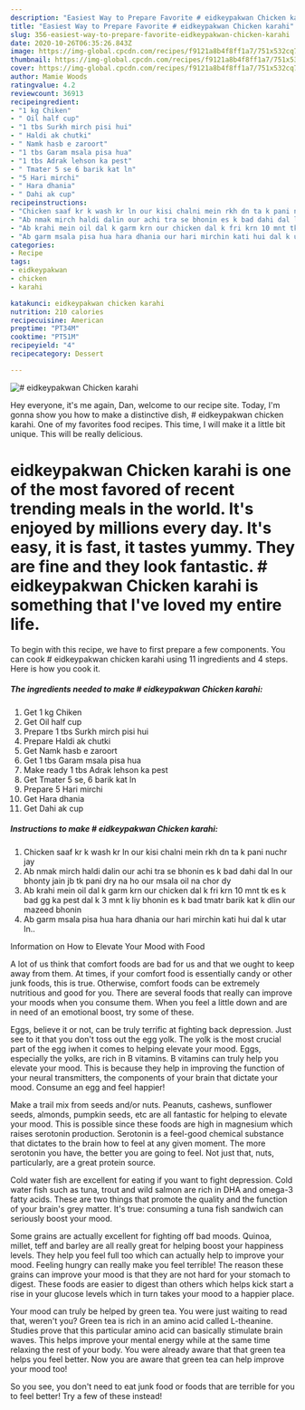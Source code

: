 ```yaml
---
description: "Easiest Way to Prepare Favorite # eidkeypakwan Chicken karahi"
title: "Easiest Way to Prepare Favorite # eidkeypakwan Chicken karahi"
slug: 356-easiest-way-to-prepare-favorite-eidkeypakwan-chicken-karahi
date: 2020-10-26T06:35:26.843Z
image: https://img-global.cpcdn.com/recipes/f9121a8b4f8ff1a7/751x532cq70/eidkeypakwan-chicken-karahi-recipe-main-photo.jpg
thumbnail: https://img-global.cpcdn.com/recipes/f9121a8b4f8ff1a7/751x532cq70/eidkeypakwan-chicken-karahi-recipe-main-photo.jpg
cover: https://img-global.cpcdn.com/recipes/f9121a8b4f8ff1a7/751x532cq70/eidkeypakwan-chicken-karahi-recipe-main-photo.jpg
author: Mamie Woods
ratingvalue: 4.2
reviewcount: 36913
recipeingredient:
- "1 kg Chiken"
- " Oil half cup"
- "1 tbs Surkh mirch pisi hui"
- " Haldi ak chutki"
- " Namk hasb e zaroort"
- "1 tbs Garam msala pisa hua"
- "1 tbs Adrak lehson ka pest"
- " Tmater 5 se 6 barik kat ln"
- "5 Hari mirchi"
- " Hara dhania"
- " Dahi ak cup"
recipeinstructions:
- "Chicken saaf kr k wash kr ln our kisi chalni mein rkh dn ta k pani nuchr jay"
- "Ab nmak mirch haldi dalin our achi tra se bhonin es k bad dahi dal ln our bhonty jain jb tk pani dry na ho our msala oil na chor dy"
- "Ab krahi mein oil dal k garm krn our chicken dal k fri krn 10 mnt tk es k bad gg ka pest dal k 3 mnt k liy bhonin es k bad tmatr barik kat k dlin our mazeed bhonin"
- "Ab garm msala pisa hua hara dhania our hari mirchin kati hui dal k utar ln.."
categories:
- Recipe
tags:
- eidkeypakwan
- chicken
- karahi

katakunci: eidkeypakwan chicken karahi 
nutrition: 210 calories
recipecuisine: American
preptime: "PT34M"
cooktime: "PT51M"
recipeyield: "4"
recipecategory: Dessert

---
```



![# eidkeypakwan Chicken karahi](https://img-global.cpcdn.com/recipes/f9121a8b4f8ff1a7/751x532cq70/eidkeypakwan-chicken-karahi-recipe-main-photo.jpg)

Hey everyone, it's me again, Dan, welcome to our recipe site. Today, I'm gonna show you how to make a distinctive dish, # eidkeypakwan chicken karahi. One of my favorites food recipes. This time, I will make it a little bit unique. This will be really delicious.



# eidkeypakwan Chicken karahi is one of the most favored of recent trending meals in the world. It's enjoyed by millions every day. It's easy, it is fast, it tastes yummy. They are fine and they look fantastic. # eidkeypakwan Chicken karahi is something that I've loved my entire life.


To begin with this recipe, we have to first prepare a few components. You can cook # eidkeypakwan chicken karahi using 11 ingredients and 4 steps. Here is how you cook it.

<!--inarticleads1-->

##### The ingredients needed to make # eidkeypakwan Chicken karahi:

1. Get 1 kg Chiken
1. Get  Oil half cup
1. Prepare 1 tbs Surkh mirch pisi hui
1. Prepare  Haldi ak chutki
1. Get  Namk hasb e zaroort
1. Get 1 tbs Garam msala pisa hua
1. Make ready 1 tbs Adrak lehson ka pest
1. Get  Tmater 5 se, 6 barik kat ln
1. Prepare 5 Hari mirchi
1. Get  Hara dhania
1. Get  Dahi ak cup




<!--inarticleads2-->

##### Instructions to make # eidkeypakwan Chicken karahi:

1. Chicken saaf kr k wash kr ln our kisi chalni mein rkh dn ta k pani nuchr jay
1. Ab nmak mirch haldi dalin our achi tra se bhonin es k bad dahi dal ln our bhonty jain jb tk pani dry na ho our msala oil na chor dy
1. Ab krahi mein oil dal k garm krn our chicken dal k fri krn 10 mnt tk es k bad gg ka pest dal k 3 mnt k liy bhonin es k bad tmatr barik kat k dlin our mazeed bhonin
1. Ab garm msala pisa hua hara dhania our hari mirchin kati hui dal k utar ln..




Information on How to Elevate Your Mood with Food


A lot of us think that comfort foods are bad for us and that we ought to keep away from them. At times, if your comfort food is essentially candy or other junk foods, this is true. Otherwise, comfort foods can be extremely nutritious and good for you. There are several foods that really can improve your moods when you consume them. When you feel a little down and are in need of an emotional boost, try some of these.

Eggs, believe it or not, can be truly terrific at fighting back depression. Just see to it that you don't toss out the egg yolk. The yolk is the most crucial part of the egg iwhen it comes to helping elevate your mood. Eggs, especially the yolks, are rich in B vitamins. B vitamins can truly help you elevate your mood. This is because they help in improving the function of your neural transmitters, the components of your brain that dictate your mood. Consume an egg and feel happier!

Make a trail mix from seeds and/or nuts. Peanuts, cashews, sunflower seeds, almonds, pumpkin seeds, etc are all fantastic for helping to elevate your mood. This is possible since these foods are high in magnesium which raises serotonin production. Serotonin is a feel-good chemical substance that dictates to the brain how to feel at any given moment. The more serotonin you have, the better you are going to feel. Not just that, nuts, particularly, are a great protein source.

Cold water fish are excellent for eating if you want to fight depression. Cold water fish such as tuna, trout and wild salmon are rich in DHA and omega-3 fatty acids. These are two things that promote the quality and the function of your brain's grey matter. It's true: consuming a tuna fish sandwich can seriously boost your mood. 

Some grains are actually excellent for fighting off bad moods. Quinoa, millet, teff and barley are all really great for helping boost your happiness levels. They help you feel full too which can actually help to improve your mood. Feeling hungry can really make you feel terrible! The reason these grains can improve your mood is that they are not hard for your stomach to digest. These foods are easier to digest than others which helps kick start a rise in your glucose levels which in turn takes your mood to a happier place.

Your mood can truly be helped by green tea. You were just waiting to read that, weren't you? Green tea is rich in an amino acid called L-theanine. Studies prove that this particular amino acid can basically stimulate brain waves. This helps improve your mental energy while at the same time relaxing the rest of your body. You were already aware that that green tea helps you feel better. Now you are aware that green tea can help improve your mood too!

So you see, you don't need to eat junk food or foods that are terrible for you to feel better! Try a few of these instead!

